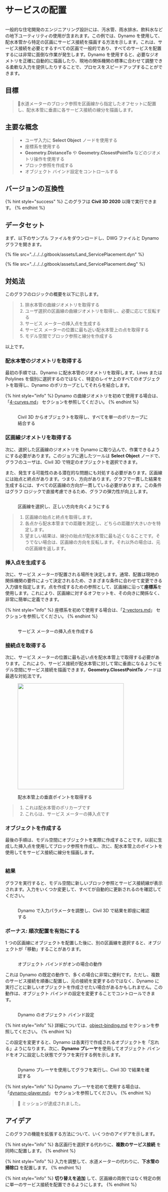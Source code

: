 # サービスの配置

<figure><img src="../../../.gitbook/assets/Land_ServicePlacement_Dynamo (1).gif" alt=""><figcaption></figcaption></figure>

一般的な住宅開発のエンジニアリング設計には、汚水管、雨水排水、飲料水などの地下ユーティリティの使用が含まれます。この例では、Dynamo を使用して、配水本管から特定の区画にサービス接続を描画する方法を示します。これは、サービス接続を必要とするすべての区画で一般的であり、すべてのサービスを配置するには非常に面倒な作業が発生します。Dynamo を使用すると、必要なジオメトリを正確に自動的に描画したり、現地の関係機関の標準に合わせて調整できる柔軟な入力を提供したりすることで、プロセスをスピードアップすることができます。

## 目標

> :dart:水道メーターのブロック参照を区画線から指定したオフセットに配置し、配水本管に垂直に各サービス接続の線分を描画します。

## 主要な概念

> * ユーザ入力に **Select Object** ノードを使用する
> * 座標系を使用する
> * **Geometry.DistanceTo** や **Geometry.ClosestPointTo** などのジオメトリ操作を使用する
> * ブロック参照を作成する
> * オブジェクト バインド設定をコントロールする

## バージョンの互換性

{% hint style="success" %}
このグラフは **Civil 3D 2020** 以降で実行できます。
{% endhint %}

## データセット

まず、以下のサンプル ファイルをダウンロードし、DWG ファイルと Dynamo グラフを開きます。

{% file src="../../../.gitbook/assets/Land_ServicePlacement.dyn" %}

{% file src="../../../.gitbook/assets/Land_ServicePlacement.dwg" %}

## 対処法

このグラフのロジックの概要を以下に示します。

> 1. 排水本管の曲線ジオメトリを取得する
> 2. ユーザ選択の区画線の曲線ジオメトリを取得し、必要に応じて反転する
> 3. サービス メーターの挿入点を生成する
> 4. サービス メーターの位置に最も近い配水本管上の点を取得する
> 5. モデル空間でブロック参照と線分を作成する

以上です。

### 配水本管のジオメトリを取得する

最初の手順では、Dynamo に配水本管のジオメトリを取得します。Lines または Polylines を個別に選択するのではなく、特定のレイヤ上のすべてのオブジェクトを取得し、Dynamo のポリカーブとしてそれらを結合します。

{% hint style="info" %}
Dynamo の曲線ジオメトリを初めて使用する場合は、「[4-curves.md](../../../5\_essential\_nodes\_and\_concepts/5-2\_geometry-for-computational-design/4-curves.md "mention")」 セクションを参照してください。 
{% endhint %}

<figure><img src="../../../.gitbook/assets/Land_ServicePlacement_DistributionMain (1).png" alt=""><figcaption><p>Civil 3D からオブジェクトを取得し、すべてを単一のポリカーブに結合する</p></figcaption></figure>

### 区画線ジオメトリを取得する

次に、選択した区画線のジオメトリを Dynamo に取り込んで、作業できるようにする必要があります。このジョブに適したツールは **Select Object** ノードで、グラフのユーザは、Civil 3D で特定のオブジェクトを選択できます。

また、発生する可能性のある潜在的な問題にも対処する必要があります。区画線には始点と終点があります。つまり、方向があります。グラフで一貫した結果を生成するには、すべての区画線の方向が一貫している必要があります。この条件はグラフ ロジックで直接考慮できるため、グラフの弾力性が向上します。

<figure><img src="../../../.gitbook/assets/Land_ServicePlacement_Selection (2).png" alt=""><figcaption><p>区画線を選択し、正しい方向を向くようにする</p></figcaption></figure>

> 1. 区画線の始点と終点を取得します。
> 2. 各点から配水本管までの距離を測定し、どちらの距離が大きいかを特定します。
> 3. 望ましい結果は、線分の始点が配水本管に最も近くなることです。そうでない場合は、区画線の方向を反転します。それ以外の場合は、元の区画線を返します。

### 挿入点を生成する

次に、サービス メーターが配置される場所を決定します。通常、配置は現地の関係機関の要件によって決定されるため、さまざまな条件に合わせて変更できる入力値を指定します。点を作成するための参照として、区画線に沿って**座標系**を使用します。これにより、区画線に対するオフセットを、その向きに関係なく、非常に簡単に定義できます。

{% hint style="info" %}
座標系を初めて使用する場合は、「[2-vectors.md](../../../5\_essential\_nodes\_and\_concepts/5-2\_geometry-for-computational-design/2-vectors.md "mention")」 セクションを参照してください。 
{% endhint %}

<figure><img src="../../../.gitbook/assets/Land_ServicePlacement_InsertionPoints.png" alt=""><figcaption><p>サービス メーターの挿入点を作成する</p></figcaption></figure>

### 接続点を取得する

次に、サービス メーターの位置に最も近い点を配水本管上で取得する必要があります。これにより、サービス接続が配水本管に対して常に垂直になるようにモデル空間にサービス接続を描画できます。**Geometry.ClosestPointTo** ノードは最適な対処法です。

<figure><img src="../../../.gitbook/assets/Land_ServicePlacement_GetPerpendicularPoints (1).png" alt="" width="339"><figcaption><p>配水本管上の垂直ポイントを取得する</p></figcaption></figure>

> 1. これは配水本管のポリカーブです
> 2. これらは、サービス メーターの挿入点です

### オブジェクトを作成する

最後の手順は、モデル空間にオブジェクトを実際に作成することです。以前に生成した挿入点を使用してブロック参照を作成し、次に、配水本管上のポイントを使用してをサービス接続に線分を描画します。

<figure><img src="../../../.gitbook/assets/Land_ServicePlacement_CreateObjects.png" alt=""><figcaption></figcaption></figure>

### 結果

グラフを実行すると、モデル空間に新しいブロック参照とサービス接続線が表示されます。入力をいくつか変更して、すべてが自動的に更新されるのを確認してください。

<figure><img src="../../../.gitbook/assets/Land_ServicePlacement_Dynamo (1).gif" alt=""><figcaption><p>Dynamo で入力パラメータを調整し、Civil 3D で結果を即座に確認する</p></figcaption></figure>

### ボーナス: 順次配置を有効にする

1 つの区画線にオブジェクトを配置した後に、別の区画線を選択すると、オブジェクトが「移動」することがあります。

<figure><img src="../../../.gitbook/assets/Land_ServicePlacement_Binding.gif" alt=""><figcaption><p>オブジェクト バインドがオンの場合の動作</p></figcaption></figure>

これは Dynamo の既定の動作で、多くの場合に非常に便利です。ただし、複数のサービス接続を順番に配置し、元の接続を変更するのではなく、Dynamo に実行ごとに新しいオブジェクトを作成させたい場合があるかもしれません。この動作は、オブジェクト バインドの設定を変更することでコントロールできます。

<figure><img src="../../../.gitbook/assets/Land_ServicePlacement_BindingSettings.png" alt=""><figcaption><p>Dynamo のオブジェクト バインド設定</p></figcaption></figure>

{% hint style="info" %}
詳細については、[object-binding.md](../../advanced-topics/object-binding.md "mention") セクションを参照してください。 
{% endhint %}

この設定を変更すると、Dynamo は各実行で作成されるオブジェクトを「忘れる」ようになります。次に、**Dynamo プレーヤ**を使用してオブジェクト バインドをオフに設定した状態でグラフを実行する例を示します。

<figure><img src="../../../.gitbook/assets/Land_ServicePlacement_Player (2).gif" alt=""><figcaption><p>Dynamo プレーヤを使用してグラフを実行し、Civil 3D で結果を確認する</p></figcaption></figure>

{% hint style="info" %}
Dynamo プレーヤを初めて使用する場合は、「[dynamo-player.md](../../dynamo-player.md "mention")」 セクションを参照してください。 
{% endhint %}

> :tada: ミッションが達成されました。

## アイデア

このグラフの機能を拡張する方法について、いくつかのアイデアを示します。

{% hint style="info" %}
各区画行を選択する代わりに、**複数のサービス接続** を同時に配置します。 
{% endhint %}

{% hint style="info" %}
入力を調整して、水道メーターの代わりに、**下水管の掃除口** を配置します。
{% endhint %}

{% hint style="info" %}
**切り替えを追加** して、区画線の両側ではなく特定の側に単一のサービス接続を配置できるようにします。
{% endhint %}
